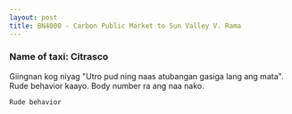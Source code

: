 ```yaml
---
layout: post
title: BN4000 - Carbon Public Market to Sun Valley V. Rama
---
```


### Name of taxi: Citrasco

Giingnan kog niyag "Utro pud ning naas atubangan gasiga lang ang mata". Rude behavior kaayo. Body number ra ang naa nako.

```Rude behavior```
